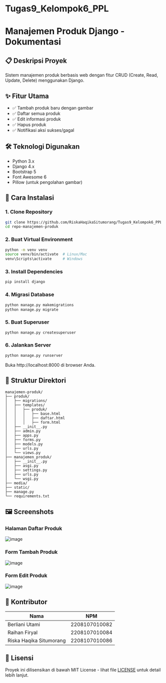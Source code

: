 # Tugas9_Kelompok6_PPL
# Manajemen Produk Django - Dokumentasi

## 📋 Deskripsi Proyek
Sistem manajemen produk berbasis web dengan fitur CRUD (Create, Read, Update, Delete) menggunakan Django.

## ✨ Fitur Utama
- ✅ Tambah produk baru dengan gambar
- ✅ Daftar semua produk
- ✅ Edit informasi produk
- ✅ Hapus produk 
- ✅ Notifikasi aksi sukses/gagal

## 🛠️ Teknologi Digunakan
- Python 3.x
- Django 4.x
- Bootstrap 5
- Font Awesome 6
- Pillow (untuk pengolahan gambar)

## 🚀 Cara Instalasi

### 1. Clone Repository
```bash
git clone https://github.com/RiskaHaqikaSitumorang/Tugas9_Kelompok6_PPL.git
cd repo-manajemen-produk
```

### 2. Buat Virtual Environment
```bash
python -m venv venv
source venv/bin/activate  # Linux/Mac
venv\Scripts\activate     # Windows
```

### 3. Install Dependencies
```bash
pip install django
```

### 4. Migrasi Database
```bash
python manage.py makemigrations
python manage.py migrate
```

### 5. Buat Superuser
```bash
python manage.py createsuperuser
```

### 6. Jalankan Server
```bash
python manage.py runserver
```

Buka http://localhost:8000 di browser Anda.

## 📂 Struktur Direktori
```
manajemen-produk/
├── produk/
│   ├── migrations/
│   ├── templates/
│   │   ├── produk/
│   │   │   ├── base.html
│   │   │   ├── daftar.html
│   │   │   ├── form.html
│   ├── __init__.py
│   ├── admin.py
│   ├── apps.py
│   ├── forms.py
│   ├── models.py
│   ├── urls.py
│   └── views.py
├── manajemen_produk/
│   ├── __init__.py
│   ├── asgi.py
│   ├── settings.py
│   ├── urls.py
│   └── wsgi.py
├── media/
├── static/
├── manage.py
└── requirements.txt
```

## 🖼️ Screenshots

### Halaman Daftar Produk
![image](https://github.com/user-attachments/assets/0255e8f2-3fff-4e14-8a5f-1f76a152faed)


### Form Tambah Produk
![image](https://github.com/user-attachments/assets/2c4f1d0c-bc54-4279-9fa0-a88169994d77)

### Form Edit Produk
![image](https://github.com/user-attachments/assets/4b70ac6f-1c1e-4386-a5b7-b7b4a16a84e1)


## 👥 Kontributor

| Nama | NPM | 
|------|-----|
| Berliani Utami | 2208107010082 |
| Raihan Firyal | 2208107010084 |
| Riska Haqika Situmorang | 2208107010086 | 

## 📝 Lisensi
Proyek ini dilisensikan di bawah MIT License - lihat file [LICENSE](LICENSE) untuk detail lebih lanjut.

